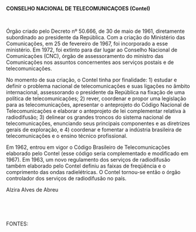 **CONSELHO NACIONAL DE TELECOMUNICAÇOES (Contel)**

 

Órgão criado pelo Decreto nº 50.666, de 30 de maio de 1961, diretamente
subordinado ao presidente da República. Com a criação do Ministério das
Comunicações, em 25 de fevereiro de 1967, foi incorporado a esse
ministério. Em 1972, foi extinto para dar lugar ao Conselho Nacional de
Comunicações (CNC), órgão de assessoramento do ministro das Comunicações
nos assuntos concernentes aos serviços postais e de telecomunicações.

No momento de sua criação, o Contel tinha por finalidade: 1) estudar e
definir o problema nacional de telecomunicações e suas ligações no
âmbito internacional, assessorando o presidente da República na fixação
de uma política de telecomunicações; 2) rever, coordenar e propor uma
legislação para as telecomunicações, apresentar o anteprojeto do Código
Nacional de Telecomunicações e elaborar o anteprojeto de lei
complementar relativa à radiodifusão; 3) delinear os grandes troncos do
sistema nacional de telecomunicações, enunciando seus principais
componentes e as diretrizes gerais de exploração, e 4) coordenar e
fomentar a indústria brasileira de telecomunicações e o ensino técnico
profissional.

Em 1962, entrou em vigor o Código Brasileiro de Telecomunicações
elaborado pelo Contel (esse código seria complementado e modificado em
1967). Em 1963, um novo regulamento dos serviços de radiodifusão também
elaborado pelo Contel definiu as faixas de freqüência e o comprimento
das ondas radielétricas. O Contel tornou-se então o órgão controlador
dos serviços de radiodifusão no país.

Alzira Alves de Abreu

 

 

FONTES:

 
